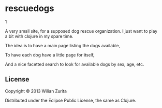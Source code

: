 # rescuedogs
1

A very small site, for a supposed dog rescue organization. I just want to play a bit with clojure in my spare time.

The idea is to have a main page listing the dogs available,

To have each dog have a little page for itself,

And a nice facetted search to look for available dogs by sex, age, etc.

## License

Copyright © 2013 Wilian Zurita

Distributed under the Eclipse Public License, the same as Clojure.
